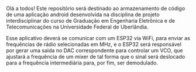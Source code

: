 
Olá a todos!
Este repositório será destinado ao armazenamento de código
de uma aplicação android desenvolvida na disciplina de projeto 
interdisciplinar do curso de Graduação em Engenharia Eletrônica e de Telecomunicações
na Universidade Federal de Uberlândia.

Esse aplicativo deverá se comunicar com um ESP32 via WiFi, para enviar as frequências de rádio selecionadas
em MHz, e o ESP32 será responsável por gerar uma saida no DAC correspondente para
controlar um VCO, que ajustará a frequência de um mixer de tal forma que o sinal será deslocado para
a frequência intermediária para, por fim, ser demodulado.

